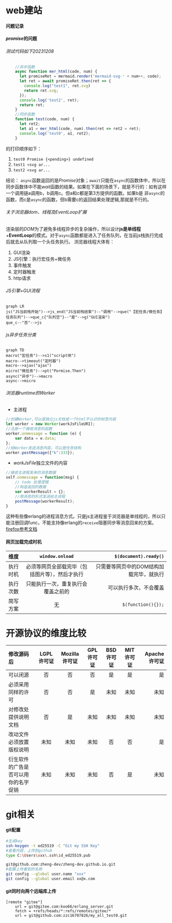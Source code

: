 # web建站

#### 问题记录


#### *promise*的问题
###### 测试代码如下20231208
```javascript
    //异步函数
    async function mer_html(code, num) {
      let promiseRet = mermaid.render('mermaid-svg-' + num++, code);
      let ret = await promiseRet.then(ret => {
        console.log("test1", ret.svg)
        return ret.svg;
      });
      console.log('test2', ret);
      return ret;
    }
    //同步函数
    function test(code, num) {
      let ret2;
      let a1 = mer_html(code, num).then(ret => ret2 = ret);
      console.log('test0', a1, ret2);
    }
```
的打印顺序如下：
1. `test0 Promise {<pending>} undefined`
2. `test1 <svg ar...`
3. `test2 <svg ar...`

结论：
`async`函数返回的是*Promise*对象；`await`只能在`async`的函数体中，所以在同步函数体中不能*wait*函数的结果。如果在下面的场景下，就是不行的：如有这样一个调用链a调用b，b调用c。但a和c都是第3方提供的函数。如果b是 非`async`的函数，而c是`async`的函数，但b需要c的返回结果处理逻辑,那就是不行的。
###### 关于浏览器dom、线程及EventLoop扩展
渲染层的*DOM*为了避免多线程异步的复杂操作，所以设计**js是单线程**+**EventLoop**的模式。对于`async`函数都是进入了任务队列，在当前js栈执行完成后就去从队列取一个头任务执行。
浏览器线程大体有：
1. GUI渲染
2. JS引擎：执行宏任务+微任务
3. 事件触发
4. 定时器触发
5. http请求

###### JS引擎+GUI流程

```mermaid
graph LR
js("JS当前栈开始")-->js_end("JS当前栈结束")--"调用"-->que("【宏任务/微任务】任务队列")-->que_c{"队列空"}--"是"-->g("GUI渲染")
que_c--"否"-->js
```

###### js异步任务分类
```mermaid
graph TD
macro("宏任务")-->s1("script块")
macro-->timeout("定时器")
macro-->ajax("ajax")
micro("微任务")-->pt("Pormise.Then")
async("异步")-->macro
async-->micro

```


###### 浏览器runtime的Worker
* 主进程


```javascript
//创建Worker,可以是独立js文档或一个html不认识的标签内容
let worker = new Worker(workJsFileURI);
//注册一个接收消息的函数
worker.onmessage = function (e) {
    var data = e.data;
};
//给Worker发送消息内容，可以是任务结构
worker.postMessage({"k":333});
```

* *workJsFile*独立文件的内容


```javascript
//接收主进程发来的消息数据
self.onmessage = function(msg) {    
    // todo 处理逻辑
    //构造返回的数据
    var workerResult = {};
    //用消息的形式发送给主进程
    postMessage(workerResult);
}
```
这种有些像erlang的进程消息方式。只是js主进程鉴于浏览器是单线程的，所以只能注册回调func，不能支持像erlang的`receive`阻塞同步等消息回来的方案。
[firefox参考文档](https://developer.mozilla.org/zh-CN/docs/Web/API/HTML_DOM_API/Microtask_guide "文档")


#### 网页加载完成时机

| 维度     |                `window.onload`                 |                   `$(document).ready()` |
| :------- | :--------------------------------------------: | --------------------------------------: |
| 执行时机 | 必须等网页全部载完毕（包括图片等），然后才执行 | 只需要等网页中的DOM结构加载完毕，就执行 |
| 执行次数 |       只能执行一次，重复执行会覆盖之前的       |                  可以执行多次，不会覆盖 |
| 简写方案 |                       无                       |                      `$(function(){});` |




# 开源协议的维度比较

| 修改源码后                           | LGPL许可证 | Mozilla许可证 | GPL许可证 | BSD许可证 | MIT许可证 | Apache许可证 |
| :----------------------------------- | :--------: | :-----------: | :-------: | :-------: | :-------: | -----------: |
| 可以闭源                             |     否     |      否       |    否     |    是     |    是     |           是 |
| 必须采用同样的许可                   |     否     |      否       |    是     |   未知    |   未知    |         未知 |
| 对修改处提供说明文档                 |     否     |      是       |   未知    |   未知    |   未知    |         未知 |
| 改动文件必须放置版权说明             |    未知    |     未知      |   未知    |    否     |    否     |           是 |
| 衍生软件的广告是否可以用你的名字促销 |    未知    |     未知      |   未知    |    否     |    是     |         未知 |

# git相关

#### git配置
```bash
#生成key
ssh-keygen -t ed25519 -C "Git my SSH Key"
#查看内容，上传到github
type C:\Users\xxx\.ssh\id_ed25519.pub

git@github.com:zheng-dev/zheng-dev.github.io.git
#配置上传看到的名称
git config --global user.name "xxx"
git config --global user.email xx@x.com

```

#### git同时向两个远端库上传
```editorconfig
[remote "gitee"]
	url = git@gitee.com:koo66/erlang_server.git
	fetch = +refs/heads/*:refs/remotes/gitee/*
	url = git@github.com:zzc16707826/my_all_test0.git
```

